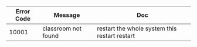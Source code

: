 | Error Code | Message | Doc |
| ---------- | ------- | --- |
| 10001 | classroom not found | restart the whole system this restart restart |
